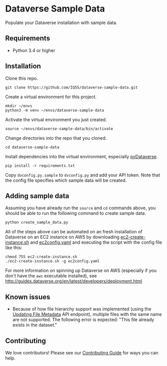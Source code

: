# Dataverse Sample Data

Populate your Dataverse installation with sample data.

## Requirements

- Python 3.4 or higher

## Installation

Clone this repo.

    git clone https://github.com/IQSS/dataverse-sample-data.git

Create a virtual environment for this project.

    mkdir ~/envs
    python3 -m venv ~/envs/dataverse-sample-data

Activate the virtual environment you just created.

    source ~/envs/dataverse-sample-data/bin/activate

Change directories into the repo that you cloned.

    cd dataverse-sample-data

Install dependencies into the virtual environment, especially [pyDataverse][].

    pip install -r requirements.txt

Copy `dvconfig.py.sample` to `dvconfig.py` and add your API token. Note that the config file specifies which sample data will be created.

## Adding sample data

Assuming you have already run the `source` and `cd` commands above, you should be able to run the following command to create sample data.

    python create_sample_data.py

All of the steps above can be automated on an fresh installation of Dataverse on an EC2 instance on AWS by downloading [ec2-create-instance.sh][] and [ec2config.yaml][] and executing the script with the config file like this:

    chmod 755 ec2-create-instance.sh
    ./ec2-create-instance.sh -g ec2config.yaml

For more information on spinning up Dataverse on AWS (especially if you don't have the `aws` executable installed), see http://guides.dataverse.org/en/latest/developers/deployment.html

## Known issues

- Because of how file hierarchy support was implemented (using the [Updating File Metadata][] API endpoint), multiple files with the same name are not supported. The following error is expected: "This file already exists in the dataset."

## Contributing

We love contributors! Please see our [Contributing Guide][] for ways you can help.

[ec2-create-instance.sh]: https://github.com/IQSS/dataverse-ansible/blob/master/ec2/ec2-create-instance.sh
[ec2config.yaml]: ec2config.yaml
[Updating File Metadata]: http://guides.dataverse.org/en/4.15/api/native-api.html#updating-file-metadata
[Contributing Guide]: CONTRIBUTING.md
[pyDataverse]: https://pypi.org/project/pyDataverse/
